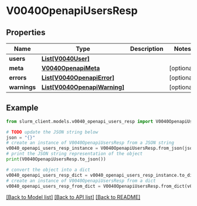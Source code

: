 # V0040OpenapiUsersResp


## Properties

Name | Type | Description | Notes
------------ | ------------- | ------------- | -------------
**users** | [**List[V0040User]**](V0040User.md) |  | 
**meta** | [**V0040OpenapiMeta**](V0040OpenapiMeta.md) |  | [optional] 
**errors** | [**List[V0040OpenapiError]**](V0040OpenapiError.md) |  | [optional] 
**warnings** | [**List[V0040OpenapiWarning]**](V0040OpenapiWarning.md) |  | [optional] 

## Example

```python
from slurm_client.models.v0040_openapi_users_resp import V0040OpenapiUsersResp

# TODO update the JSON string below
json = "{}"
# create an instance of V0040OpenapiUsersResp from a JSON string
v0040_openapi_users_resp_instance = V0040OpenapiUsersResp.from_json(json)
# print the JSON string representation of the object
print(V0040OpenapiUsersResp.to_json())

# convert the object into a dict
v0040_openapi_users_resp_dict = v0040_openapi_users_resp_instance.to_dict()
# create an instance of V0040OpenapiUsersResp from a dict
v0040_openapi_users_resp_from_dict = V0040OpenapiUsersResp.from_dict(v0040_openapi_users_resp_dict)
```
[[Back to Model list]](../README.md#documentation-for-models) [[Back to API list]](../README.md#documentation-for-api-endpoints) [[Back to README]](../README.md)


